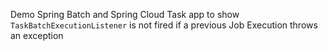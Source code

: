 Demo Spring Batch and Spring Cloud Task app to show `TaskBatchExecutionListener` is not fired if a previous Job Execution throws an exception

